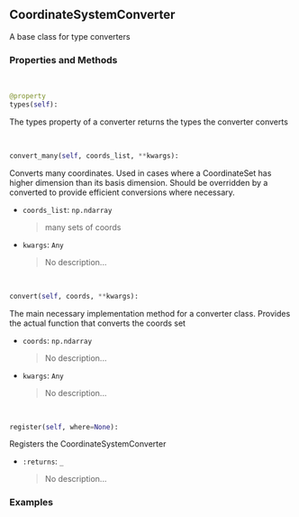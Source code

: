 ## <a id="McUtils.Coordinerds.CoordinateSystems.CoordinateSystemConverter.CoordinateSystemConverter">CoordinateSystemConverter</a>
A base class for type converters

### Properties and Methods
<a id="McUtils.Coordinerds.CoordinateSystems.CoordinateSystemConverter.CoordinateSystemConverter.types" class="docs-object-method">&nbsp;</a>
```python
@property
types(self): 
```
The types property of a converter returns the types the converter converts

<a id="McUtils.Coordinerds.CoordinateSystems.CoordinateSystemConverter.CoordinateSystemConverter.convert_many" class="docs-object-method">&nbsp;</a>
```python
convert_many(self, coords_list, **kwargs): 
```
Converts many coordinates. Used in cases where a CoordinateSet has higher dimension
        than its basis dimension. Should be overridden by a converted to provide efficient conversions
        where necessary.
- `coords_list`: `np.ndarray`
    >many sets of coords
- `kwargs`: `Any`
    >No description...

<a id="McUtils.Coordinerds.CoordinateSystems.CoordinateSystemConverter.CoordinateSystemConverter.convert" class="docs-object-method">&nbsp;</a>
```python
convert(self, coords, **kwargs): 
```
The main necessary implementation method for a converter class.
        Provides the actual function that converts the coords set
- `coords`: `np.ndarray`
    >No description...
- `kwargs`: `Any`
    >No description...

<a id="McUtils.Coordinerds.CoordinateSystems.CoordinateSystemConverter.CoordinateSystemConverter.register" class="docs-object-method">&nbsp;</a>
```python
register(self, where=None): 
```
Registers the CoordinateSystemConverter
- `:returns`: `_`
    >No description...

### Examples


